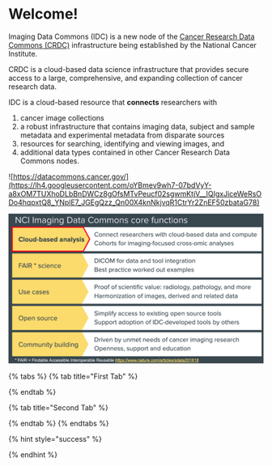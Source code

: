 # Welcome!

Imaging Data Commons \(IDC\) is a new node of the [Cancer Research Data Commons \(CRDC\)](https://datacommons.cancer.gov/) infrastructure being established by the National Cancer Institute.

CRDC is a cloud-based data science infrastructure that provides secure access to a large, comprehensive, and expanding collection of cancer research data. 

IDC is a cloud-based resource that **connects** researchers with 

1. cancer image collections
2. a robust infrastructure that contains imaging data, subject and sample metadata and experimental metadata from disparate sources
3. resources for searching, identifying and viewing images, and
4. additional data types contained in other Cancer Research Data Commons nodes.

![https://datacommons.cancer.gov/](https://lh4.googleusercontent.com/oYBmev9wh7-07bdVyY-a8xOM7TUXhoDLbBnDWCz8gOfsMTvPeucf02sgwmKtjV__lQIgxJiceWeRsODo4hqpxtQ8_YNplE7_JGEgQzz_Qn00X4knNkjvqR1CtrYr2ZnEF50zbataG78)

![](.gitbook/assets/image.png)

{% tabs %}
{% tab title="First Tab" %}

{% endtab %}

{% tab title="Second Tab" %}

{% endtab %}
{% endtabs %}

{% hint style="success" %}

{% endhint %}

